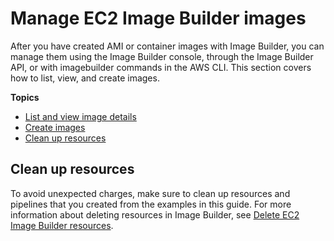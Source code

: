 # Manage EC2 Image Builder images<a name="manage-images"></a>

After you have created AMI or container images with Image Builder, you can manage them using the Image Builder console, through the Image Builder API, or with imagebuilder commands in the AWS CLI\. This section covers how to list, view, and create images\.

**Topics**
+ [List and view image details](image-details.md)
+ [Create images](create-images.md)
+ [Clean up resources](#images-cleanup)

## Clean up resources<a name="images-cleanup"></a>

To avoid unexpected charges, make sure to clean up resources and pipelines that you created from the examples in this guide\. For more information about deleting resources in Image Builder, see [Delete EC2 Image Builder resources](delete-resources.md)\.